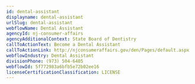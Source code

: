 ```yaml
---
id: dental-assistant
displayname: dental-assistant
urlSlug: dental-assistant
webflowName: Dental Assistant
agencyId: nj-consumer-affairs
agencyAdditionalContext: State Board of Dentistry
callToActionText: Become a Dental Assistant
callToActionLink: http://njconsumeraffairs.gov/den/Pages/default.aspx
webflowIndustry: Dental Assistant
divisionPhone: (973) 504-6405
webflowId: 5f772983a6bfb5e72b02ee16
licenseCertificationClassification: LICENSE
---
```

